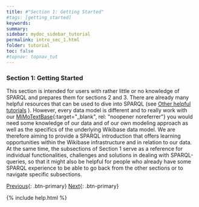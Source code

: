 ```yaml
---
title: #"Section 1: Getting Started"
#tags: [getting_started]
keywords:
summary:
sidebar: mydoc_sidebar_tutorial
permalink: intro_sec_1.html
folder: tutorial
toc: false
#topnav: topnav_tut
---
```


### **Section 1: Getting Started**

This section is intended for users with rather little or no knowledge of SPARQL and prepares them for sections 2 and 3. There are already many helpful resources that can be used to dive into SPARQL (see [Other helpful tutorials](./faq.html#other_tutorials) ). However, every data model is different and to really work with our [MiMoTextBase](http://data.mimotext.uni-trier.de/wiki/Main_Page){:target="_blank", rel: "noopener noreferrer"} you would need some knowledge of our data and of our own modeling approach as well as the specifics of the underlying Wikibase data model. We are therefore aiming to provide a SPARQL introduction that offers learning opportunities within the Wikibase infrastructure and in relation to our data. At the same time, the subsections of Section 1 serve as a reference for individual functionalities, challenges and solutions in dealing with SPARQL-queries, so that it might also be helpful for people who already have some SPARQL experience to be able to go back from the other sections or to navigate specific subsections.

[Previous](./tutorial_index.html){: .btn-primary} [Next](./intro_sec_2.html){: .btn-primary}

{% include help.html %}
